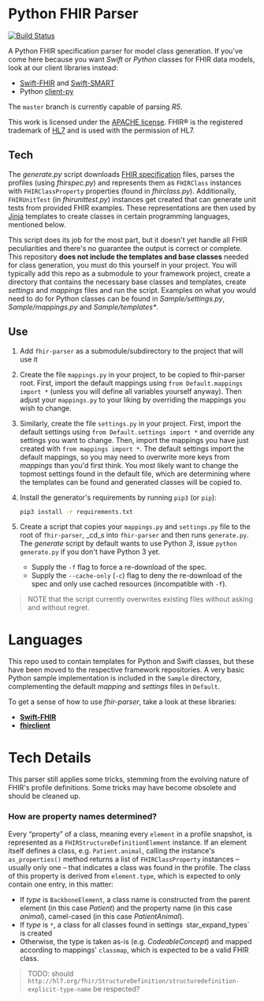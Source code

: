 Python FHIR Parser
==================
[![Build Status](https://travis-ci.org/palfrey/fhir-parser.svg?branch=master)](https://travis-ci.org/palfrey/fhir-parser)

A Python FHIR specification parser for model class generation.
If you've come here because you want _Swift_ or _Python_ classes for FHIR data models, look at our client libraries instead:

- [Swift-FHIR][] and [Swift-SMART][]
- Python [client-py][]

The `master` branch is currently capable of parsing _R5_.

This work is licensed under the [APACHE license][license].
FHIR® is the registered trademark of [HL7][] and is used with the permission of HL7.


Tech
----

The _generate.py_ script downloads [FHIR specification][fhir] files, parses the profiles (using _fhirspec.py_) and represents them as `FHIRClass` instances with `FHIRClassProperty` properties (found in _fhirclass.py_).
Additionally, `FHIRUnitTest` (in _fhirunittest.py_) instances get created that can generate unit tests from provided FHIR examples.
These representations are then used by [Jinja][] templates to create classes in certain programming languages, mentioned below.

This script does its job for the most part, but it doesn't yet handle all FHIR peculiarities and there's no guarantee the output is correct or complete.
This repository **does not include the templates and base classes** needed for class generation, you must do this yourself in your project.
You will typically add this repo as a submodule to your framework project, create a directory that contains the necessary base classes and templates, create _settings_ and _mappings_ files and run the script.
Examples on what you would need to do for Python classes can be found in _Sample/settings.py_, _Sample/mappings.py_ and _Sample/templates*_.


Use
---

1. Add `fhir-parser` as a submodule/subdirectory to the project that will use it
2. Create the file `mappings.py` in your project, to be copied to fhir-parser root.
    First, import the default mappings using `from Default.mappings import *` (unless you will define all variables yourself anyway).
    Then adjust your `mappings.py` to your liking by overriding the mappings you wish to change.
3. Similarly, create the file `settings.py` in your project.
    First, import the default settings using `from Default.settings import *` and override any settings you want to change.
    Then, import the mappings you have just created with `from mappings import *`.
    The default settings import the default mappings, so you may need to overwrite more keys from _mappings_ than you'd first think.
    You most likely want to change the topmost settings found in the default file, which are determining where the templates can be found and generated classes will be copied to.
4. Install the generator's requirements by running `pip3` (or `pip`):
    ```bash
    pip3 install -r requirements.txt
    ```

5. Create a script that copies your `mappings.py` and `settings.py` file to the root of `fhir-parser`, _cd_s into `fhir-parser` and then runs `generate.py`.
    The _generate_ script by default wants to use Python _3_, issue `python generate.py` if you don't have Python 3 yet.
    * Supply the `-f` flag to force a re-download of the spec.
    * Supply the `--cache-only` (`-c`) flag to deny the re-download of the spec and only use cached resources (incompatible with `-f`).

> NOTE that the script currently overwrites existing files without asking and without regret.


Languages
=========

This repo used to contain templates for Python and Swift classes, but these have been moved to the respective framework repositories.
A very basic Python sample implementation is included in the `Sample` directory, complementing the default _mapping_ and _settings_ files in `Default`.

To get a sense of how to use _fhir-parser_, take a look at these libraries:

- [**Swift-FHIR**][swift-fhir]
- [**fhirclient**][client-py]


Tech Details
============

This parser still applies some tricks, stemming from the evolving nature of FHIR's profile definitions.
Some tricks may have become obsolete and should be cleaned up.

### How are property names determined?

Every “property” of a class, meaning every `element` in a profile snapshot, is represented as a `FHIRStructureDefinitionElement` instance.
If an element itself defines a class, e.g. `Patient.animal`, calling the instance's `as_properties()` method returns a list of `FHIRClassProperty` instances – usually only one – that indicates a class was found in the profile.
The class of this property is derived from `element.type`, which is expected to only contain one entry, in this matter:

- If _type_ is `BackboneElement`, a class name is constructed from the parent element (in this case _Patient_) and the property name (in this case _animal_), camel-cased (in this case _PatientAnimal_).
- If _type_ is `*`, a class for all classes found in settings` `star_expand_types` is created
- Otherwise, the type is taken as-is (e.g. _CodeableConcept_) and mapped according to mappings' `classmap`, which is expected to be a valid FHIR class.

> TODO: should `http://hl7.org/fhir/StructureDefinition/structuredefinition-explicit-type-name` be respected?


[license]: ./LICENSE.txt
[hl7]: http://hl7.org/
[fhir]: http://www.hl7.org/implement/standards/fhir/
[jinja]: http://jinja.pocoo.org/
[swift]: https://developer.apple.com/swift/
[swift-fhir]: https://github.com/smart-on-fhir/Swift-FHIR
[swift-smart]: https://github.com/smart-on-fhir/Swift-SMART
[client-py]: https://github.com/smart-on-fhir/client-py
